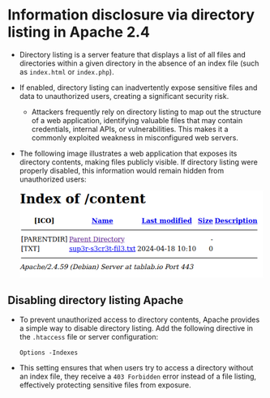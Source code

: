 # Information disclosure via directory listing in Apache 2.4

* Directory listing is a server feature that displays a list of all files and directories within a given directory in the absence of an index file (such as `index.html` or `index.php`).
* If enabled, directory listing can inadvertently expose sensitive files and data to unauthorized users, creating a significant security risk.
  * Attackers frequently rely on directory listing to map out the structure of a web application, identifying valuable files that may contain credentials, internal APIs, or vulnerabilities. This makes it a commonly exploited weakness in misconfigured web servers.
* The following image illustrates a web application that exposes its directory contents, making files publicly visible. If directory listing were properly disabled, this information would remain hidden from unauthorized users:

  ![Directory Listing Example][1]

## Disabling directory listing Apache

* To prevent unauthorized access to directory contents, Apache provides a simple way to disable directory listing. Add the following directive in the `.htaccess` file or server configuration:

  ```apacheconf
  Options -Indexes
  ```

* This setting ensures that when users try to access a directory without an index file, they receive a `403 Forbidden` error instead of a file listing, effectively protecting sensitive files from exposure.

[1]: /static/images/directory-listing-example.png